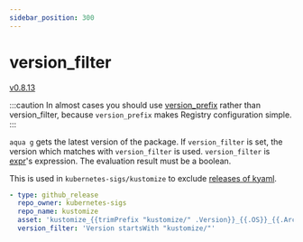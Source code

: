 ```yaml
---
sidebar_position: 300
---
```


# version_filter

[v0.8.13](https://github.com/aquaproj/aqua/releases/tag/v0.8.13)

:::caution
In almost cases you should use [version_prefix](version-prefix.md) rather than version_filter, because `version_prefix` makes Registry configuration simple.
:::

`aqua g` gets the latest version of the package.
If `version_filter` is set, the version which matches with `version_filter` is used.
`version_filter` is [expr](https://github.com/antonmedv/expr)'s expression.
The evaluation result must be a boolean.

This is used in `kubernetes-sigs/kustomize` to exclude [releases of kyaml](https://github.com/kubernetes-sigs/kustomize/releases?q=kyaml&expanded=true).

```yaml
- type: github_release
  repo_owner: kubernetes-sigs
  repo_name: kustomize
  asset: 'kustomize_{{trimPrefix "kustomize/" .Version}}_{{.OS}}_{{.Arch}}.tar.gz'
  version_filter: 'Version startsWith "kustomize/"'
```
